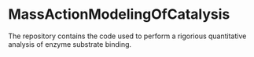 # MassActionModelingOfCatalysis
The repository contains the code used to perform a rigorious quantitative analysis of enzyme substrate binding.
